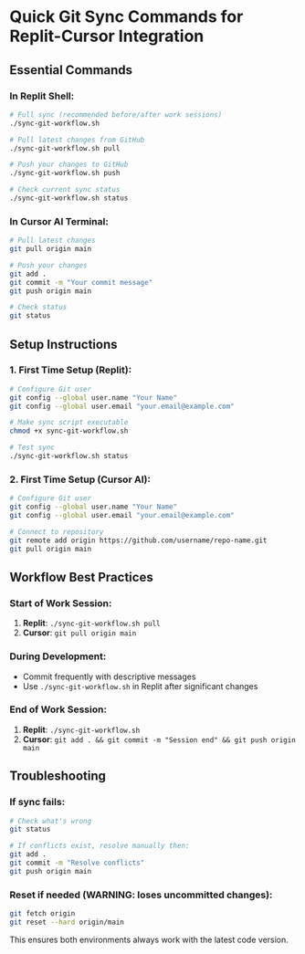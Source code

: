 # Quick Git Sync Commands for Replit-Cursor Integration

## Essential Commands

### In Replit Shell:
```bash
# Full sync (recommended before/after work sessions)
./sync-git-workflow.sh

# Pull latest changes from GitHub
./sync-git-workflow.sh pull

# Push your changes to GitHub  
./sync-git-workflow.sh push

# Check current sync status
./sync-git-workflow.sh status
```

### In Cursor AI Terminal:
```bash
# Pull latest changes
git pull origin main

# Push your changes
git add .
git commit -m "Your commit message"
git push origin main

# Check status
git status
```

## Setup Instructions

### 1. First Time Setup (Replit):
```bash
# Configure Git user
git config --global user.name "Your Name"
git config --global user.email "your.email@example.com"

# Make sync script executable
chmod +x sync-git-workflow.sh

# Test sync
./sync-git-workflow.sh status
```

### 2. First Time Setup (Cursor AI):
```bash
# Configure Git user
git config --global user.name "Your Name"
git config --global user.email "your.email@example.com"

# Connect to repository
git remote add origin https://github.com/username/repo-name.git
git pull origin main
```

## Workflow Best Practices

### Start of Work Session:
1. **Replit**: `./sync-git-workflow.sh pull`
2. **Cursor**: `git pull origin main`

### During Development:
- Commit frequently with descriptive messages
- Use `./sync-git-workflow.sh` in Replit after significant changes

### End of Work Session:
1. **Replit**: `./sync-git-workflow.sh`
2. **Cursor**: `git add . && git commit -m "Session end" && git push origin main`

## Troubleshooting

### If sync fails:
```bash
# Check what's wrong
git status

# If conflicts exist, resolve manually then:
git add .
git commit -m "Resolve conflicts"
git push origin main
```

### Reset if needed (WARNING: loses uncommitted changes):
```bash
git fetch origin
git reset --hard origin/main
```

This ensures both environments always work with the latest code version.